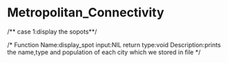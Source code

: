 # Metropolitan_Connectivity
/** case 1:display the sopots**/

/*
Function Name:display_spot
input:NIL
return type:void
Description:prints the name,type and population of each city which we stored in file
*/
